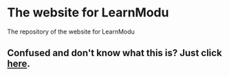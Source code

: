 # The website for LearnModu
The repository of the website for LearnModu

## Confused and don't know what this is? Just click [here](https://learnmodu.github.io).
